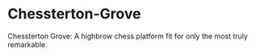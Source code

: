 # Chessterton-Grove
Chessterton Grove: A highbrow chess platform fit for only the most truly remarkable.
